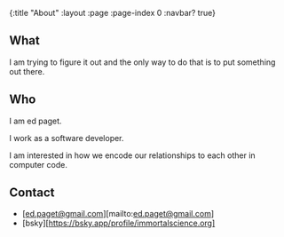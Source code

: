 {:title "About"
 :layout :page
 :page-index 0
 :navbar? true}

## What

I am trying to figure it out and the only way to do that is to put something out there. 

## Who

I am ed paget. 

I work as a software developer. 

I am interested in how we encode our relationships to each other in computer code. 

## Contact

* [ed.paget@gmail.com][mailto:ed.paget@gmail.com]
* [bsky][https://bsky.app/profile/immortalscience.org]
